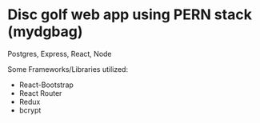 # Disc golf web app using PERN stack (mydgbag)
Postgres, Express, React, Node


Some Frameworks/Libraries utilized:
* React-Bootstrap
* React Router
* Redux
* bcrypt
